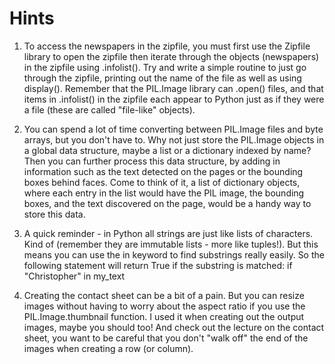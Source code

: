 # Hints

1. To access the newspapers in the zipfile, you must first use the Zipfile library to open the zipfile then iterate through the objects (newspapers) in the zipfile using .infolist(). Try and write a simple routine to just go through the zipfile, printing out the name of the file as well as using display(). Remember that the PIL.Image library can .open() files, and that items in .infolist() in the zipfile each appear to Python just as if they were a file (these are called "file-like" objects).


2. You can spend a lot of time converting between PIL.Image files and byte arrays, but you don't have to. Why not just store the PIL.Image objects in a global data structure, maybe a list or a dictionary indexed by name? Then you can further process this data structure, by adding in information such as the text detected on the pages or the bounding boxes behind faces.  Come to think of it, a list of dictionary objects, where each entry in the list would have the PIL image, the bounding boxes, and the text discovered on the page, would be a handy way to store this data.


3. A quick reminder - in Python all strings are just like lists of characters. Kind of (remember they are immutable lists - more like tuples!). But this means you can use the in keyword to find substrings really easily. So the following statement will return True if the substring is matched: if "Christopher" in my_text


4. Creating the contact sheet can be a bit of a pain. But you can resize images without having to worry about the aspect ratio if you use the PIL.Image.thumbnail function. I used it when creating out the output images, maybe you should too! And check out the lecture on the contact sheet, you want to be careful that you don't "walk off" the end of the images when creating a row (or column).
